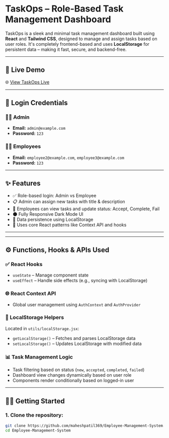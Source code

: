 # TaskOps – Role-Based Task Management Dashboard

TaskOps is a sleek and minimal task management dashboard built using **React** and **Tailwind CSS**, designed to manage and assign tasks based on user roles. It's completely frontend-based and uses **LocalStorage** for persistent data – making it fast, secure, and backend-free.

---

## 🚀 Live Demo

🌐 [View TaskOps Live](https://employee-management-system-maheshpatil369s-projects.vercel.app/)

---

## 🔐 Login Credentials

### 👨‍💼 Admin
- **Email:** `admin@example.com`
- **Password:** `123`

### 👨‍🔧 Employees
- **Email:** `employee2@example.com`, `employee3@example.com`
- **Password:** `123`

---

## ✨ Features

- ✅ Role-based login: Admin vs Employee
- 📋 Admin can assign new tasks with title & description
- 👷 Employees can view tasks and update status: Accept, Complete, Fail
- 🌑 Fully Responsive Dark Mode UI
- 💾 Data persistence using LocalStorage
- 🧠 Uses core React patterns like Context API and hooks

---

---

## ⚙️ Functions, Hooks & APIs Used

### ✅ React Hooks
- `useState` – Manage component state
- `useEffect` – Handle side effects (e.g., syncing with LocalStorage)

### 🌐 React Context API
- Global user management using `AuthContext` and `AuthProvider`

### 💾 LocalStorage Helpers
Located in `utils/localStorage.jsx`:
- `getLocalStorage()` – Fetches and parses LocalStorage data
- `setLocalStorage()` – Updates LocalStorage with modified data

### 📊 Task Management Logic
- Task filtering based on status (`new`, `accepted`, `completed`, `failed`)
- Dashboard view changes dynamically based on user role
- Components render conditionally based on logged-in user

---

## 🧑‍💻 Getting Started

### 1. Clone the repository:
```bash
git clone https://github.com/maheshpatil369/Employee-Management-System.git
cd Employee-Management-System

